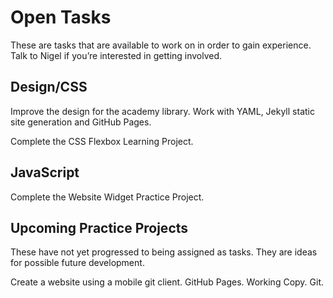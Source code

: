 
# Open Tasks

These are tasks that are available to work on in order to gain experience. Talk to Nigel if you’re interested in getting involved.

## Design/CSS

Improve the design for the academy library. Work with YAML, Jekyll static site generation and GitHub Pages.

Complete the CSS Flexbox Learning Project.

## JavaScript

Complete the Website Widget Practice Project.

## Upcoming Practice Projects

These have not yet progressed to being assigned as tasks. They are ideas for possible future development.

Create a website using a mobile git client. GitHub Pages. Working Copy. Git.
